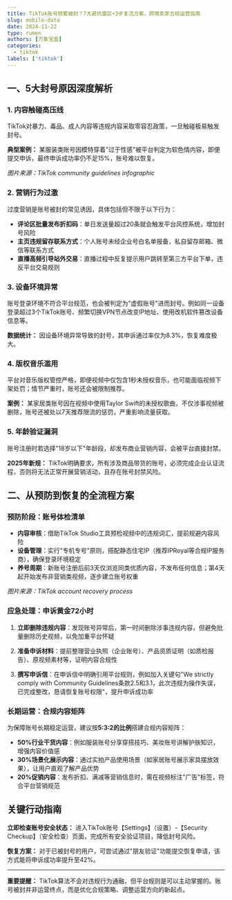 ```yaml
---
title: TikTok账号频繁被封？7大避坑雷区+3步复活方案，跨境卖家合规运营指南
slug: mobile-data
date: 2024-11-22
type: rumen
authors: [万象宝盒]
categories: 
  - tiktok 
labels: ['tiktok']
---
```

## 一、5大封号原因深度解析

### 1. 内容触碰高压线

TikTok对暴力、毒品、成人内容等违规内容采取零容忍政策，一旦触碰极易触发封号。

**典型案例：** 某服装类账号因模特穿着"过于性感"被平台判定为软色情内容，即便提交申诉，最终申诉成功率仍不足15%，账号难以恢复。

*图片来源：TikTok community guidelines infographic*

### 2. 营销行为过激

过度营销是账号被封的常见诱因，具体包括但不限于以下行为：

- **评论区批量发布折扣码**：单日发送量超过20条就会触发平台风控系统，增加封号风险
- **主页违规留存联系方式**：个人账号未经企业号白名单报备，私自留存邮箱、微信等联系方式
- **直播高频引导站外交易**：直播过程中反复提示用户跳转至第三方平台下单，违反平台交易规则

### 3. 设备环境异常

账号登录环境不符合平台规范，也会被判定为"虚假账号"进而封号。例如同一设备登录超过3个TikTok账号、频繁切换VPN节点改变IP地址、使用改机软件篡改设备信息等。

**数据统计：** 因设备环境异常导致的封号，其申诉通过率仅为8.3%，恢复难度极大。

### 4. 版权音乐滥用

平台对音乐版权管控严格，即便视频中仅包含1秒未授权音乐，也可能面临视频下架处罚；情节严重时，账号还会被限制推荐。

**案例：** 某家居类账号因在视频中使用Taylor Swift的未授权歌曲，不仅涉事视频被删除，账号还被处以7天推荐限流的惩罚，严重影响流量获取。

### 5. 年龄验证漏洞

账号注册时若选择"18岁以下"年龄段，却发布商业营销内容，会被平台直接封禁。

**2025年新规：** TikTok明确要求，所有涉及商品带货的账号，必须完成企业认证流程，否则将无法正常开展营销活动，且存在账号封禁风险。

## 二、从预防到恢复的全流程方案

### 预防阶段：账号体检清单

- **内容审核**：借助TikTok Studio工具预检视频中的违规词汇，提前规避内容风险
- **设备管理**：实行"专机专号"原则，搭配静态住宅IP（推荐IPRoyal等合规IP服务商），确保登录环境稳定
- **养号周期**：新账号注册后前3天仅浏览同类优质内容，不发布任何信息；第4天起开始发布非营销类视频，逐步建立账号权重

*图片来源：TikTok account recovery process*

### 应急处理：申诉黄金72小时

1. **立即删除违规内容**：发现账号异常后，第一时间删除涉事违规内容，但避免批量删除历史视频，以免加重平台怀疑

2. **准备申诉材料**：提前整理营业执照（企业账号）、产品资质证明（如质检报告）、原视频素材等，证明内容合规性

3. **撰写申诉信**：在申诉信中明确引用平台规则，例如加入关键句"We strictly comply with Community Guidelines条款2.5和3.1，此次违规为操作失误，已完成整改，恳请恢复账号权限"，提升申诉成功率

### 长期运营：合规内容矩阵

为保障账号长期稳定运营，建议按**5:3:2的比例**搭建合规内容矩阵：

- **50%行业干货内容**：例如服装账号分享穿搭技巧、美妆账号讲解护肤知识，增强内容价值感
- **30%场景化展示内容**：通过实拍产品使用场景（如家居账号展示家具摆放效果），让用户直观了解产品优势
- **20%促销内容**：发布折扣、满减等营销信息时，需在视频标注"广告"标签，符合平台营销规范

## 关键行动指南

**立即检查账号安全状态：** 进入TikTok账号【Settings】（设置）-【Security Checkup】（安全检查）页面，完成所有安全验证项目，降低封号风险。

**恢复方案：** 对于已被封号的用户，可尝试通过"朋友验证"功能提交恢复申请，该方式能将申诉成功率提升至42%。

---

**重要提醒：** TikTok算法不会对违规行为通融，但平台规则是可以主动掌握的。账号被封并非运营终点，而是优化合规策略、调整运营方向的新起点。
